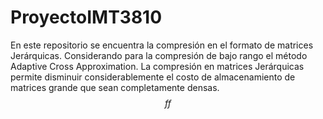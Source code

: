 # ProyectoIMT3810
En este repositorio se encuentra la compresión en el formato de matrices Jerárquicas. Considerando para la compresión de bajo rango el método Adaptive Cross Approximation.
La compresión en matrices Jerárquicas permite disminuir considerablemente el costo de almacenamiento de matrices grande que sean completamente densas.
$$ff$$
